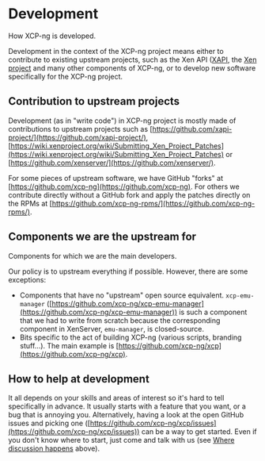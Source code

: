 # Development

How XCP-ng is developed.

Development in the context of the XCP-ng project means either to contribute to existing upstream projects, such as the Xen API ([XAPI](https://github.com/xapi-project/xen-api/), the [Xen project](https://xenproject.org/) and many other components of XCP-ng, or to develop new software specifically for the XCP-ng project.

## Contribution to upstream projects
Development (as in "write code") in XCP-ng project is mostly made of contributions to upstream projects such as [https://github.com/xapi-project/](https://github.com/xapi-project/), [https://wiki.xenproject.org/wiki/Submitting_Xen_Project_Patches](https://wiki.xenproject.org/wiki/Submitting_Xen_Project_Patches) or [https://github.com/xenserver/](https://github.com/xenserver/).

For some pieces of upstream software, we have GitHub "forks" at [https://github.com/xcp-ng](https://github.com/xcp-ng). For others we contribute directly without a GitHub fork and apply the patches directly on the RPMs at [https://github.com/xcp-ng-rpms/](https://github.com/xcp-ng-rpms/).

## Components we **are** the upstream for
Components for which we are the main developers.

Our policy is to upstream everything if possible. However, there are some exceptions:
* Components that have no "upstream" open source equivalent. `xcp-emu-manager` ([https://github.com/xcp-ng/xcp-emu-manager](https://github.com/xcp-ng/xcp-emu-manager)) is such a component that we had to write from scratch because the corresponding component in XenServer, `emu-manager`, is closed-source.
* Bits specific to the act of building XCP-ng (various scripts, branding stuff...). The main example is [https://github.com/xcp-ng/xcp](https://github.com/xcp-ng/xcp).

## How to help at development
It all depends on your skills and areas of interest so it's hard to tell specifically in advance. It usually starts with a feature that you want, or a bug that is annoying you. Alternatively, having a look at the open GitHub issues and picking one ([https://github.com/xcp-ng/xcp/issues](https://github.com/xcp-ng/xcp/issues)) can be a way to get started. Even if you don't know where to start, just come and talk with us (see [Where discussion happens](/project/development-process/release-process-overview/#where-discussion-happens) above).
